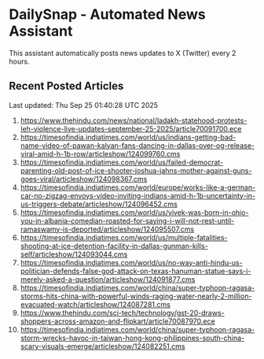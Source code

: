 # DailySnap - Automated News Assistant

This assistant automatically posts news updates to X (Twitter) every 2 hours.

## Recent Posted Articles

Last updated: Thu Sep 25 01:40:28 UTC 2025

1. https://www.thehindu.com/news/national/ladakh-statehood-protests-leh-violence-live-updates-september-25-2025/article70091700.ece
2. https://timesofindia.indiatimes.com/world/us/indians-getting-bad-name-video-of-pawan-kalyan-fans-dancing-in-dallas-over-og-release-viral-amid-h-1b-row/articleshow/124099760.cms
3. https://timesofindia.indiatimes.com/world/us/failed-democrat-parenting-old-post-of-ice-shooter-joshua-jahns-mother-against-guns-goes-viral/articleshow/124098367.cms
4. https://timesofindia.indiatimes.com/world/europe/works-like-a-german-car-no-zigzag-envoys-video-inviting-indians-amid-h-1b-uncertainty-in-us-triggers-debate/articleshow/124096452.cms
5. https://timesofindia.indiatimes.com/world/us/vivek-was-born-in-ohio-you-in-albania-comedian-roasted-for-saying-i-will-not-rest-until-ramaswamy-is-deported/articleshow/124095507.cms
6. https://timesofindia.indiatimes.com/world/us/multiple-fatalities-shooting-at-ice-detention-facility-in-dallas-gunman-kills-self/articleshow/124093044.cms
7. https://timesofindia.indiatimes.com/world/us/no-way-anti-hindu-us-politician-defends-false-god-attack-on-texas-hanuman-statue-says-i-merely-asked-a-question/articleshow/124091877.cms
8. https://timesofindia.indiatimes.com/world/china/super-typhoon-ragasa-storms-hits-china-with-powerful-winds-raging-water-nearly-2-million-evacuated-watch/articleshow/124087281.cms
9. https://www.thehindu.com/sci-tech/technology/gst-20-draws-shoppers-across-amazon-and-flipkart/article70087970.ece
10. https://timesofindia.indiatimes.com/world/china/super-typhoon-ragasa-storm-wrecks-havoc-in-taiwan-hong-kong-philippines-south-china-scary-visuals-emerge/articleshow/124082251.cms
